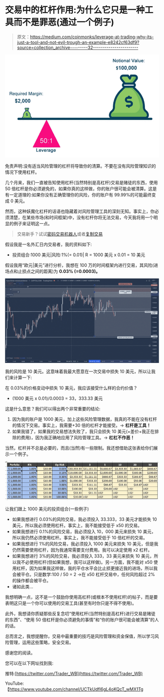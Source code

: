 # 交易中的杠杆作用:为什么它只是一种工具而不是罪恶(通过一个例子)

> 原文：<https://medium.com/coinmonks/leverage-at-trading-why-its-just-a-tool-and-not-evil-trough-an-example-e8242cf63df9?source=collection_archive---------32----------------------->

![](img/505b9b4139d1bb1ca6d4c7a08da97e88.png)

免责声明:没有适当风险管理的杠杆将导致你的清算。不要在没有风险管理知识的情况下使用杠杆。

几个月来，我们一直被告知使用杠杆(当然特别是高杠杆)交易是赌徒的东西，使用 50 倍杠杆是你必须避免的，如果你真的这样做，你的账户很可能会被清算。这是有一定道理的:如果你没有正确管理你的风险，你的账户有 99.99%的可能最终变成 0 美元。

然而，这种妖魔化杠杆的话语也隐藏着对风险管理工具的深刻无知。事实上，你必须清楚，在某些市场(和时间框架)中，没有杠杆你将无法交易，今天我将用一个明显的例子来证明这一点。

> 交易新手？试试[密码交易机器人](/coinmonks/crypto-trading-bot-c2ffce8acb2a)或者[复制交易](/coinmonks/top-10-crypto-copy-trading-platforms-for-beginners-d0c37c7d698c)

假设我是一名外汇日内交易者，我的资料如下:

*   投资组合:1000 美元|风险:1%(= 0.01)| R = 1000 美元 x 0.01 = 10 美元

假设我用“欧元|美元”进行分析，我想在 100 万的时间框架内进行交易，其风险(进场点和止损点之间的距离)为 **0.03% (=0.0003)。**

![](img/5a3f3ff73423236f7fab1319be77fb88.png)

我的风险是 10 美元。这意味着我最大愿意在一次交易中损失 10 美元，所以让我们来计算一下:

在 0.03%的价格变动中损失 10 美元，我应该接受什么样的合约价值？

*   (1000 美元 x 0.01)/0.0003 = 33，333.33 美元

这是什么意思？我们可以得出两个非常重要的结论:

1.  因为我的账户是 1000 美元，加上这些风险管理数据，我真的不能在没有杠杆的情况下交易。事实上，我需要+30 倍的杠杆才能接受。-> **杠杆是工具！**
2.  如果我错了，如果我的交易想法失败了，我只会损失 10 美元(+差价+我正在排除的费用)，因为我正确地应用了风险管理工具。-> **杠杠不作恶！**

当然，杠杆并不总是必要的，而且(当然)有一些限制。我还想借助这张表给你们展示一个例子。

![](img/537f96919422f904b457918744f50897.png)

让我们跟上 1000 美元的投资组合(一些例子)

*   如果我想进行 0.03%的风险交易，我必须投入 33.333，33 美元才能损失 10 美元，所以我必须使用杠杆。事实上，我不能接受低于 x50 的交易。
*   如果我想进行 0.1%的风险交易，我必须投入 10，000 美元来损失 10 美元，所以我仍然必须使用杠杆。事实上，我不能接受低于 10 倍杠杆的交易。
*   如果我想进行 1%的风险交易，我必须投入 1000 美元来损失 10 美元，但是我仍然需要使用杠杆，因为我通常需要支付费用。我可以决定使用 x2 杠杆。
*   如果我想进行 3%的风险交易，我必须投入 333，33 美元来损失 10 美元，所以我不必使用杠杆(但如果我想，我可以这样做)。另一方面，我不能对 x50 使用杠杆，因为如果我这样做，我的平仓水平会比止损更接近我的进场，所以我会被平仓。只是数学:100 / 50 = 2 ->在 x50 杠杆交易中，任何风险超过 2%的操作都会被平仓。
*   诸如此类…

我想明确一点，这不是一个鼓励你使用高杠杆(或根本不使用杠杆)的帖子，而是要表明这只是一个你可以使用的交易工具(甚至有时你只是不得不使用)。

此外，我想请你质疑那些反复念叨“使用杠杆(当然特别是高杠杆)进行交易是赌徒的东西”、“使用 50 倍杠杆是你必须避免的事情”和“你的账户很可能会被清算”的人的话。

总而言之，我想提醒你，交易中最重要的技巧是风险管理和资金保值，所以学习风险管理，运用这些策略，安全交易。

感谢您的阅读。

您可以在以下网址找到我:

推特:[https://twitter.com/Trader_WB](https://twitter.com/Trader_WB)

YouTube:【https://www.youtube.com/channel/UCTkUdfI6gL4oKQcT_wMX1Tg 